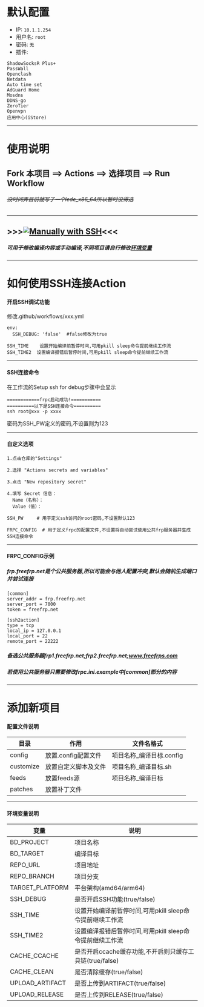 # 默认配置

- IP: `10.1.1.254`
- 用户名: `root`
- 密码: `无`
- 插件:
```
ShadowSocksR Plus+
PassWall
Openclash
Netdata
Auto time set
AdGuard Home
Mosdns
DDNS-go
ZeroTier
Openvpn
应用中心(iStore)
```

---
# 使用说明

## Fork 本项目  ==>  Actions  ==>  选择项目  ==>  Run Workflow

###### ~~没时间弄目前就写了一个lede_x86_64所以暂时没得选~~
  
   
---

## >>>[![Manually with SSH](https://github.com/lmxslpc/OpenWrt-Build-System/actions/workflows/Manually%20with%20SSH.yml/badge.svg?branch=master&event=workflow_dispatch)](https://github.com/lmxslpc/OpenWrt-Build-System/actions/workflows/Manually%20with%20SSH.yml)<<<
#####  可用于修改编译内容或手动编译,不同项目请自行修改[环境变量](https://github.com/lmxslpc/OpenWrt-Build-System?tab=readme-ov-file#%E7%8E%AF%E5%A2%83%E5%8F%98%E9%87%8F%E8%AF%B4%E6%98%8E)
  
   

---
# 如何使用SSH连接Action

#### 开启SSH调试功能
修改.github/workflows/xxx.yml
```
env:
  SSH_DEBUG: 'false'  #false修改为true
```
```
SSH_TIME    设置开始编译前暂停时间,可用pkill sleep命令提前继续工作流
SSH_TIME2  设置编译报错后暂停时间,可用pkill sleep命令提前继续工作流
```
   
   
---
#### SSH连接命令

在工作流的Setup ssh for debug步骤中会显示
```
============frpc启动成功!===========
==========以下是SSH连接命令==========
ssh root@xxx -p xxxx
```
密码为SSH_PW定义的密码,不设置则为123
   

---
#### 自定义选项
```
1.点击仓库的"Settings"

2.选择 "Actions secrets and variables"

3.点击 "New repository secret"

4.填写 Secret 信息：
  Name（名称）：
  Value（值）：
```
```
SSH_PW     # 用于定义ssh访问的root密码,不设置默认123
```

```
FRPC_CONFIG  # 用于定义frpc的配置文件,不设置将自动尝试使用公共frp服务器并生成SSH连接命令
```
   
   
---
#### FRPC_CONFIG示例
##### frp.freefrp.net是个公共服务器,所以可能会与他人配置冲突,默认会随机生成端口并尝试连接
```
[common]
server_addr = frp.freefrp.net  
server_port = 7000
token = freefrp.net

[ssh2action]     
type = tcp
local_ip = 127.0.0.1
local_port = 22
remote_port = 22222   
```
##### 备选公共服务器frp1.freefrp.net;frp2.freefrp.net;www.freefrps.com
##### 若使用公共服务器只需要修改frpc.ini.example中[common]部分的内容
   

---
# 添加新项目
   

#### 配置文件说明
| 目录         |         作用        |文件名格式                   |
| ------------| --------------------| --------------------|
| config      | 放置.config配置文件   |   项目名称_编译目标.config              |
| customize   | 放置自定义脚本及文件    |   项目名称_编译目标.sh             |
| feeds       | 放置feeds源           |    项目名称_编译目标            |
| patches     | 放置补丁文件           |                |
   
---   
#### 环境变量说明
|变量 |说明|
|----------|--------------------------------------------------|
|BD_PROJECT|   项目名称|
|  BD_TARGET|  编译目标|
| REPO_URL| 项目地址|
| REPO_BRANCH|  项目分支|
| TARGET_PLATFORM|  平台架构(amd64/arm64)|
| SSH_DEBUG| 是否开启SSH功能(true/false)|
| SSH_TIME|    设置开始编译前暂停时间,可用pkill sleep命令提前继续工作流|
|SSH_TIME2|   设置编译报错后暂停时间,可用pkill sleep命令提前继续工作流|
| CACHE_CCACHE  |    是否开启ccache缓存功能,不开启则只缓存工具链(true/false)|
| CACHE_CLEAN  |    是否清除缓存(true/false)|
| UPLOAD_ARTIFACT|   是否上传到ARTIFACT(true/false)|
| UPLOAD_RELEASE|    是否上传到RELEASE(true/false)|
